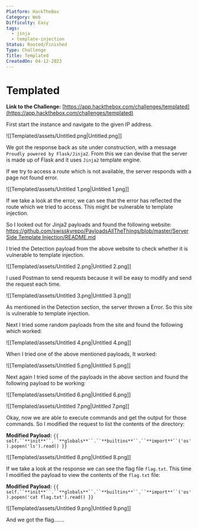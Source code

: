 ```yaml
---
Platform: HackTheBox
Category: Web
Difficulty: Easy
tags:
  - jinja
  - template-injection
Status: Rooted/Finished
Type: Challenge
Title: Templated
CreatedOn: 04-12-2023
---
```

# Templated

**Link to the Challenge:** [https://app.hackthebox.com/challenges/templated](https://app.hackthebox.com/challenges/templated)

  

First start the instance and navigate to the given IP address.

![[Templated/assets/Untitled.png|Untitled.png]]

We got the response back as site under construction, with a message `Proudly powered by Flask/Jinja2`. From this we can devise that the server is made up of Flask and it uses `Jinja2` template engine.

  

If we try to access a route which is not available, the server responds with a page not found error.

![[Templated/assets/Untitled 1.png|Untitled 1.png]]

If we take a look at the error, we can see that the error has reflected the route which we tried to access. This might be vulnerable to template injection.

So I looked out for Jinja2 payloads and found the following website: [https://github.com/swisskyrepo/PayloadsAllTheThings/blob/master/Server Side Template Injection/README.md](https://github.com/swisskyrepo/PayloadsAllTheThings/blob/master/Server%20Side%20Template%20Injection/README.md)

  

I tried the Detection payload from the above website to check whether it is vulnerable to template injection.

![[Templated/assets/Untitled 2.png|Untitled 2.png]]

  

I used Postman to send requests because it will be easy to modify and send the request each time.

![[Templated/assets/Untitled 3.png|Untitled 3.png]]

As mentioned in the Detection section, the server thrown a Error. So this site is vulnerable to template injection.

  

Next I tried some random payloads from the site and found the following which worked:

![[Templated/assets/Untitled 4.png|Untitled 4.png]]

  

When I tried one of the above mentioned payloads, It worked:

![[Templated/assets/Untitled 5.png|Untitled 5.png]]

  

Next again I tried some of the payloads in the above section and found the following payload to be working:

![[Templated/assets/Untitled 6.png|Untitled 6.png]]

![[Templated/assets/Untitled 7.png|Untitled 7.png]]

  

Okay, now we are able to execute commands and get the output for those commands. So I modified the request to list the contents of the directory:

**Modified Payload:** `{{ self.``**init**``.``**globals**``.``**builtins**``.``**import**``('os').popen('ls').read() }}`

![[Templated/assets/Untitled 8.png|Untitled 8.png]]

If we take a look at the response we can see the flag file `flag.txt`. This time I modified the payload to view the contents of the `flag.txt` file:

**Modified Payload:** `{{ self.``**init**``.``**globals**``.``**builtins**``.``**import**``('os').popen('cat flag.txt').read() }}`

![[Templated/assets/Untitled 9.png|Untitled 9.png]]

  

And we got the flag…….